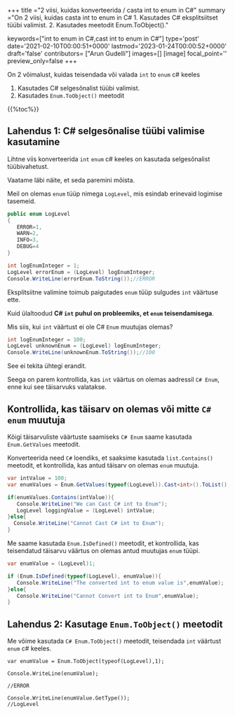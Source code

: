 +++
title   ="2 viisi, kuidas konverteerida / casta int to enum in C#"
summary ="On 2 viisi, kuidas casta int to enum in C# 1. Kasutades C# eksplitsiitset tüübi valimist. 2. Kasutades meetodit Enum.ToObject()."

keywords=["int to enum in C#,cast int to enum in C#"]
type='post'
date='2021-02-10T00:00:51+0000'
lastmod='2023-01-24T00:00:52+0000'
draft='false'
contributors= ["Arun Gudelli"]
images=[]
[image]
focal_point=''
preview_only=false
+++


On 2 võimalust, kuidas teisendada või valada `int` to `enum` c# keeles

1. Kasutades C# selgesõnalist tüübi valimist.
2. Kasutades `Enum.ToObject()` meetodit

{{%toc%}}

## Lahendus 1: C# selgesõnalise tüübi valimise kasutamine

Lihtne viis konverteerida `int` `enum` c# keeles on kasutada selgesõnalist tüübivahetust.

Vaatame läbi näite, et seda paremini mõista.

Meil on olemas `enum` tüüp nimega `LogLevel`, mis esindab erinevaid logimise tasemeid.

```csharp
public enum LogLevel
{
   ERROR=1, 
   WARN=2, 
   INFO=3, 
   DEBUG=4
}

int logEnumInteger = 1;
LogLevel errorEnum = (LogLevel) logEnumInteger;
Console.WriteLine(errorEnum.ToString());//ERROR
```

Eksplitsiitne valimine toimub paigutades `enum` tüüp sulgudes `int` väärtuse ette.

Kuid ülaltoodud **C# `int` puhul on probleemiks, et `enum` teisendamisega**.

Mis siis, kui `int` väärtust ei ole C# `Enum` muutujas olemas?

```csharp
int logEnumInteger = 100;
LogLevel unknownEnum = (LogLevel) logEnumInteger;
Console.WriteLine(unknownEnum.ToString());//100
```

See ei tekita ühtegi erandit.

Seega on parem kontrollida, kas `int` väärtus on olemas aadressil `C# Enum`, enne kui see täisarvuks valatakse.

## Kontrollida, kas täisarv on olemas või mitte `C# enum` muutuja

Kõigi täisarvuliste väärtuste saamiseks `C# Enum` saame kasutada `Enum.GetValues` meetodit.

Konverteerida need `C#` loendiks, et saaksime kasutada `list.Contains()` meetodit, et kontrollida, kas antud täisarv on olemas `enum` muutuja.

```csharp
var intValue = 100;
var enumValues = Enum.GetValues(typeof(LogLevel)).Cast<int>().ToList();

if(enumValues.Contains(intValue)){
   Console.WriteLine("We can Cast C# int to Enum");  
   LogLevel loggingValue = (LogLevel) intValue;
}else{
  Console.WriteLine("Cannot Cast C# int to Enum");
}

```
Me saame kasutada `Enum.IsDefined()` meetodit, et kontrollida, kas teisendatud täisarvu väärtus on olemas antud muutujas `enum` tüüpi.  

```csharp
var enumValue = (LogLevel)1;

if (Enum.IsDefined(typeof(LogLevel), enumValue)){
   Console.WriteLine("The converted int to enum value is",enumValue);
}else{
   Console.WriteLine("Cannot Convert int to Enum",enumValue);
}
```


## Lahendus 2: Kasutage `Enum.ToObject()` meetodit

Me võime kasutada `C# Enum.ToObject()` meetodit, teisendada `int` väärtust `enum` c# keeles.

```
var enumValue = Enum.ToObject(typeof(LogLevel),1);

Console.WriteLine(enumValue);

//ERROR

Console.WriteLine(enumValue.GetType());
//LogLevel

```





